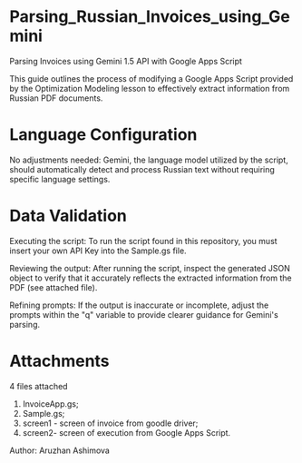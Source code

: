 # Parsing_Russian_Invoices_using_Gemini
Parsing Invoices using Gemini 1.5 API with Google Apps Script

This guide outlines the process of modifying a Google Apps Script provided by the Optimization Modeling lesson to effectively extract information from Russian PDF documents.


# Language Configuration

No adjustments needed: Gemini, the language model utilized by the script, should automatically detect and process Russian text without requiring specific language settings.

# Data Validation

Executing the script: To run the script found in this repository, you must insert your own API Key into the Sample.gs file.

Reviewing the output: After running the script, inspect the generated JSON object to verify that it accurately reflects the extracted information from the PDF (see attached file).

Refining prompts: If the output is inaccurate or incomplete, adjust the prompts within the "q" variable to provide clearer guidance for Gemini's parsing.


# Attachments

4 files attached
1) InvoiceApp.gs;
2) Sample.gs;
3) screen1 - screen of invoice from goodle driver;
4) screen2- screen of execution from Google Apps Script.

Author: Aruzhan Ashimova
